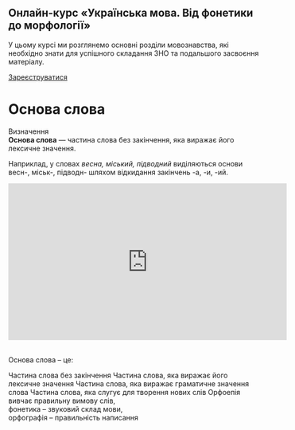 <div class="banner">
  <h2 class="course">Онлайн-курс «Українська мова. Від фонетики до морфології»</h2>
  <p class="course-description">
     У цьому курсі ми розглянемо основні розділи мовознавства, які необхідно знати для успішного складання ЗНО та подальшого засвоєння матеріалу.<br>
  </p>
    <div class="button-wrapper">
        <a class="registration-button" target="_blank" href="http://bit.ly/2zuYUGS">Зареєструватися</a>
    </div>   
</div>

# Основа слова

<div class="space">
<div class="eoz-wrap">
<span class="eoz">Визначення</span>
<div class="eoz-text">
<b>Основа слова</b> — частина слова без закiнчення, яка виражає його лексичне значення.
</div>
</div>
</div>



Наприклад, у словах <i>весна, мiський, пiдводний</i> видiляються основи <span class="p1">весн-, мiськ-, пiдводн-</span> шляхом вiдкидання закiнчень <span class="p1">-а, -и, -ий</span>.

<div class="fluidMedia">
<iframe align="center" width="560" height="315" src="https://www.youtube.com/embed/LHKlHLhF6w8" frameborder="0" allowfullscreen></iframe>
</div>
<div class="popup">
</div>


<br>
<quiz correctLabel="correct" incorrectLabel="incorrect" checkLabel="check">
    <question text="">
        <p>Основа слова – це:</p>
        <answer correct>Частина слова без закінчення</answer>
        <answer>Частина слова, яка виражає його лексичне значення</answer>
        <answer>Частина слова, яка виражає граматичне значення слова</answer>
        <answer>Частина слова, яка слугує для творення нових слів</answer>
        <explanation>
        Орфоепія вивчає правильну вимову слів,<br>фонетика – звуковий склад мови,<br>орфографія – правильність написання
        </explanation>
    </question>
</quiz>

